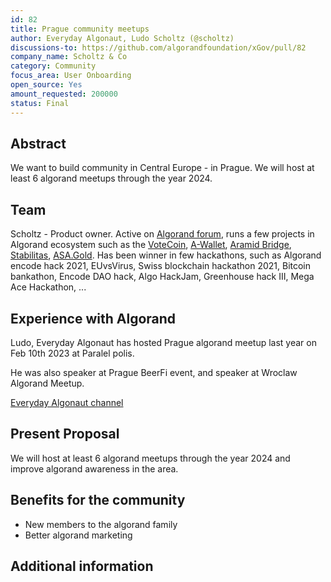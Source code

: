 ```yaml
---
id: 82
title: Prague community meetups
author: Everyday Algonaut, Ludo Scholtz (@scholtz)
discussions-to: https://github.com/algorandfoundation/xGov/pull/82
company_name: Scholtz & Co
category: Community
focus_area: User Onboarding
open_source: Yes
amount_requested: 200000
status: Final
---
```


## Abstract
We want to build community in Central Europe - in Prague. We will host at least 6 algorand meetups through the year 2024.

## Team
Scholtz - Product owner. Active on <a href="https://forum.algorand.org/u/scholtz/summary">Algorand forum</a>, runs a few projects in Algorand ecosystem such as the <a href="https://www.vote-coin.com">VoteCoin</a>, <a href="https://www.a-wallet.net">A-Wallet</a>, <a href="https://aramid.finance">Aramid Bridge</a>, <a href="https://stabilitas.finance">Stabilitas</a>, <a href="https://www.asa.gold">ASA.Gold</a>. Has been winner in few hackathons, such as Algorand encode hack 2021, EUvsVirus, Swiss blockchain hackathon 2021, Bitcoin bankathon, Encode DAO hack, Algo HackJam, Greenhouse hack III, Mega Ace Hackathon, ...

## Experience with Algorand
Ludo, Everyday Algonaut has hosted Prague algorand meetup last year on Feb 10th 2023 at Paralel polis. 

He was also speaker at Prague BeerFi event, and speaker at Wroclaw Algorand Meetup.

<a href="https://youtube.com/@EverydayAlgonaut">Everyday Algonaut channel</a>

## Present Proposal
We will host at least 6 algorand meetups through the year 2024 and improve algorand awareness in the area.

## Benefits for the community

- New members to the algorand family
- Better algorand marketing

## Additional information


